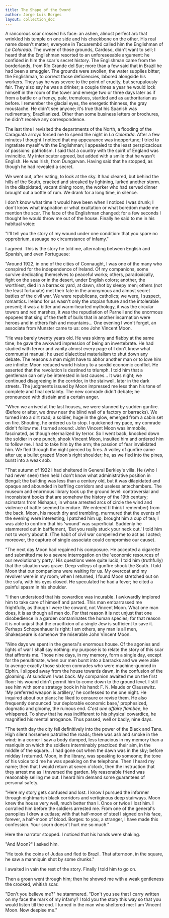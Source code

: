 ```yaml
---
title: The Shape of the Sword
author: Jorge Luis Borges
layout: collection_doc
---
```


A rancorous scar crossed his face: an ashen, almost perfect arc that wrinkled his temple on one side and his cheekbone on the other. His real name doesn't matter; everyone in Tacuarembó called him the Englishman of _La Colorada_. The owner of those grounds, Cardoso, didn't want to sell; I heard that the Englishman resorted to an unforeseeable argument: he confided in him the scar's secret history. The Englishman came from the borderlands, from Río Grande del Sur; more than a few said that in Brazil he had been a smuggler. The grounds were swollen, the water supplies bitter; the Englishman, to correct those deficiencies, labored alongside his workers. They say he was severe to the point of cruelty, but scrupulously fair. They also say he was a drinker; a couple times a year he would lock himself in the room of the tower and emerge two or three days later as if from a battle or a frenzy, pale, tremulous, startled and as authoritarian as before. I remember the glacial eyes, the energetic thinness, the gray moustache. He didn't see anyone; it's true that his Spanish was rudimentary, Brazilianized. Other than some business letters or brochures, he didn't receive any correspondence.

The last time I revisited the departments of the North, a flooding of the Caraguatá arroyo forced me to spend the night in _La Colorada_. After a few minutes I thought I noticed that my appearance was inopportune; I tried to ingratiate myself with the Englishman; I appealed to the least perspicacious of passions: patriotism. I said that a country with the spirit of England was invincible. My interlocutor agreed, but added with a smile that he wasn't English. He was Irish, from Dungarvan. Having said that he stopped, as though he had revealed a secret.

We went out, after eating, to look at the sky. It had cleared, but behind the hills of the South, cracked and streaked by lightning, lurked another storm. In the dilapidated, vacant dining room, the worker who had served dinner brought out a bottle of rum. We drank for a long time, in silence.

I don't know what time it would have been when I noticed I was drunk; I don't know what inspiration or what exultation or what boredom made me mention the scar. The face of the Englishman changed; for a few seconds I thought he would throw me out of the house. Finally he said to me in his habitual voice:

"I'll tell you the story of my wound under one condition: that you spare no opprobrium, assuage no circumstance of infamy."

I agreed. This is the story he told me, alternating between English and Spanish, and even Portuguese:

"Around 1922, in one of the cities of Connaught, I was one of the many who conspired for the independence of Ireland. Of my companions, some survive dedicating themselves to peaceful works; others, paradoxically, fight on the seas or in the desert, under English colors; another, the worthiest, died in a barracks yard, at dawn, shot by sleepy men; others (not the least fortunate) met their fate in the anonymous and almost secret battles of the civil war. We were republicans, catholics; we were, I suspect, romantics. Ireland for us wasn't only the utopian future and the intolerable present; it was a bitter and warm-hearted mythology, it was the circular towers and red marshes, it was the repudiation of Parnell and the enormous epopees that sing of the theft of bulls that in another incarnation were heroes and in others fish and mountains... One evening I won't forget, an associate from Munster came to us: one John Vincent Moon.

"He was barely twenty years old. He was skinny and flabby at the same time; he gave the awkward impression of being an invertebrate. He had studied with fervor and vanity almost every page of I don't know what communist manual; he used dialectical materialism to shut down any debate. The reasons a man might have to abhor another man or to love him are infinite: Moon reduced world history to a sordid economic conflict. He asserted that the revolution is destined to triumph. I told him that a gentleman can only be interested in lost causes... It was night; we continued disagreeing in the corridor, in the stairwell, later in the dark streets. The judgments issued by Moon impressed me less than his tone of complete and final certainty. The new comrade didn't debate; he pronounced with disdain and a certain anger.

"When we arrived at the last houses, we were stunned by sudden gunfire. (Before or after, we drew near the blind wall of a factory or barracks). We turned into a dirt road; a soldier, huge in the glow, emerged from a cabin set on fire. Shouting, he ordered us to stop. I quickened my pace, my comrade didn't follow me. I turned around: John Vincent Moon was immobile, fascinated, as though eternalized by terror. So I went back, knocked down the soldier in one punch, shook Vincent Moon, insulted him and ordered him to follow me. I had to take him by the arm; the passion of fear invalidated him. We fled through the night pierced by fires. A volley of gunfire came after us; a bullet grazed Moon's right shoulder; he, as we fled into the pines, burst into a weak sob.

"That autumn of 1922 I had sheltered in General Berkley's villa. He (who I had never seen) then held I don't know what administrative position in Bengal; the building was less than a century old, but it was dilapidated and opaque and abounded in baffling corridors and useless antechambers. The museum and enormous library took up the ground level: controversial and inconsistent books that are somehow the history of the 19th century; scimatars from Nishapur, in whose arrested arcs of circle the wind and violence of battle seemed to endure. We entered (I think I remember) from the back. Moon, his mouth dry and trembling, murmured that the events of the evening were interesting; I patched him up, brought him a cup of tea; I was able to confirm that his 'wound' was superficial. Suddenly he stammered out in bafflement, 'But you really stuck your neck out.' I told him not to worry about it. (The habit of civil war compelled me to act as I acted; moreover, the capture of single associate could compromise our cause).

"The next day Moon had regained his composure. He accepted a cigarette and submitted me to a severe interrogation on the 'economic resources of our revolutionary party.' His questions were quite lucid; I told him (truthfully) that the situation was grave. Deep volleys of gunfire shook the South. I told Moon that our companions were waiting for us. My overcoat and my revolver were in my room; when I returned, I found Moon stretched out on the sofa, with his eyes closed. He speculated he had a fever; he cited a painful spasm in his shoulder.

"I then understood that his cowardice was incurable. I awkwardly implored him to take care of himself and parted. This man embarrassed me frightfully, as though I were the coward, not Vincent Moon. What one man does, it is as though all men do. For that reason it is not unjust that one disobedience in a garden contaminates the human species; for that reason it is not unjust that the crucifixion of a single Jew is sufficient to save it. Perhaps Schopenhauer is right: I am others, any man is all men, Shakespeare is somehow the miserable John Vincent Moon.

"Nine days we spent in the general's enormous house. Of the agonies and lights of war I shall say nothing: my purpose is to relate the story of this scar that affronts me. Those nine days, in my memory, form a single day, except for the penultimate, when our men burst into a barracks and we were able to avenge exactly those sixteen comrades who were machine-gunned in Elphin. I slipped away from the house towards dawn, in the confusion of the gloaming. At sundown I was back. My companion awaited me on the first floor: his wound didn't permit him to come down to the ground level. I still see him with some strategy book in his hand: F. N. Maude or Clausewitz. 'My preferred weapon is artillery,' he confessed to me one night. He inquired about our plans; he liked to censure or revise them. He also frequently denounced 'our deplorable economic base,' prophesized, dogmatic and gloomy, the ruinous end. _C'est une affaire flambée_, he whispered. To show that he was indifferent to his physical cowardice, he magnified his mental arrogance. Thus passed, well or badly, nine days.

"The tenth day the city fell definitively into the power of the Black and Tans. High silent horsemen patrolled the roads; there was ash and smoke in the wind; in a corner I saw a body dumped, less tenacious in my memory than a maniquin on which the soldiers interminably practiced their aim, in the middle of the square... I had gone out when the dawn was in the sky; before midday I returned. Moon, in the library, was speaking to someone; the tone of his voice told me he was speaking on the telephone. Then I heard my name; then that I would return at seven o'clock, then the instruction that they arrest me as I traversed the garden. My reasonable friend was reasonably selling me out. I heard him demand some guarantees of personal safety.

"Here my story gets confused and lost. I know I pursued the informer through nightmarish black corridors and vertiginous deep stairways. Moon knew the house very well, much better than I. Once or twice I lost him. I corralled him before the soldiers arrested me. From one of the general's panoplies I drew a cutlass; with that half-moon of steel I signed on his face, forever, a half-moon of blood. Borges: to you, a stranger, I have made this confession. Your scorn doesn't hurt me so much."

Here the narrator stopped. I noticed that his hands were shaking.

"And Moon?" I asked him.

"He took the coins of Judas and fled to Brazil. That afternoon, in the square, he saw a manniquin shot by some drunks."

I awaited in vain the rest of the story. Finally I told him to go on.

Then a groan went through him; then he showed me with a weak gentleness the crooked, whitish scar.

"Don't you believe me?" he stammered. "Don't you see that I carry written on my face the mark of my infamy? I told you the story this way so that you would listen till the end. I turned in the man who sheltered me: I am Vincent Moon. Now despise me."
